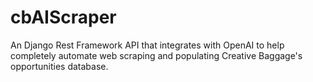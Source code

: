 # cbAIScraper

An Django Rest Framework API that integrates with OpenAI to help completely automate web scraping and populating Creative Baggage's opportunities database.